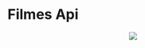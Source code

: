 # Filmes Api 

  <p align="center">   
<img src="http://grupofmcferramentas.com.br/index_arquivos/image301.gif" cener>
 </p>